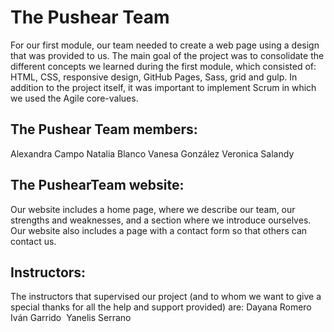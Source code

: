 # The Pushear Team
For our first module, our team needed to create a web page using a design that was provided to us. The main goal of the project was to consolidate the different concepts we learned during the first module, which consisted of: HTML, CSS, responsive design, GitHub Pages, Sass, grid and gulp. In addition to the project itself, it was important to implement Scrum in which we used the Agile core-values. 

## The Pushear Team members:
Alexandra Campo
Natalia Blanco
Vanesa González
Veronica Salandy

## The PushearTeam website:
Our website includes a home page, where we describe our team, our strengths and weaknesses, and a section where we introduce ourselves. Our website also includes a page with a contact form so that others can contact us. 

## Instructors:
The instructors that supervised our project (and to whom we want to give a special thanks for all the help and support provided) are:
Dayana Romero
Iván Garrido 
Yanelis Serrano 
